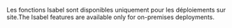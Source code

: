 <span data-ttu-id="ec96a-101">Les fonctions Isabel sont disponibles uniquement pour les déploiements sur site.</span><span class="sxs-lookup"><span data-stu-id="ec96a-101">The Isabel features are available only for on-premises deployments.</span></span>